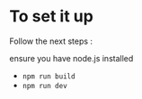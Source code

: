 # To set it up 

Follow the next steps :

ensure you have node.js installed

- `npm run build`
- `npm run dev`
